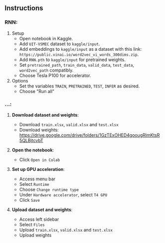 ## Instructions

### RNN:
1. Setup
   - Open notebook in Kaggle.
   - Add `UIT-VSMEC` dataset to `kaggle/input`.
   - Add embeddings to `kaggle/input` as a dataset with this link: `https://public.vinai.io/word2vec_vi_words_300dims.zip`.
   - Add `RNN.pth` to `kaggle/input` for pretrained weights.
   - Set `pretrained_path`, `train_data`, `valid_data`, `test_data`, `word2vec_path` compatibly. 
   - Choose Tesla P100 for accelerator.
2. Options
   - Set the variables `TRAIN`, `PRETRAINED`, `TEST`, `INFER` as desired.
   - Choose "Run all"

### ...:
1. **Download dataset and weights**:
   - Download `train.xlsx`, `valid.xlsx` and `test.xlsx`
   - Download weights: https://drive.google.com/drive/folders/1GzTExOHED4goougRlmKtsR5QLBjtcvbT

2. **Open the notebook**:
   - Click `Open in Colab`

3. **Set up GPU acceleration**:
   - Access menu bar
   - Select `Runtime`
   - Choose `Change runtime type`
   - Under `Hardware accelerator`, select `T4 GPU`
   - Click `Save`

4. **Upload dataset and weights**:
   - Access left sidebar
   - Select `Files`
   - Upload `train.xlsx`, `valid.xlsx` and `test.xlsx`
   - Upload weights
